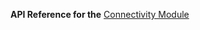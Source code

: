 **API Reference for the** [Connectivity Module](https://docs.nativescript.org/api-reference/modules/_connectivity_)
